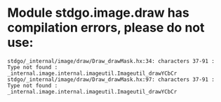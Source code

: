 # Module stdgo.image.draw has compilation errors, please do not use:
```
stdgo/_internal/image/draw/Draw_drawMask.hx:34: characters 37-91 : Type not found : _internal.image.internal.imageutil.Imageutil_drawYCbCr
stdgo/_internal/image/draw/Draw_drawMask.hx:97: characters 37-91 : Type not found : _internal.image.internal.imageutil.Imageutil_drawYCbCr

```

